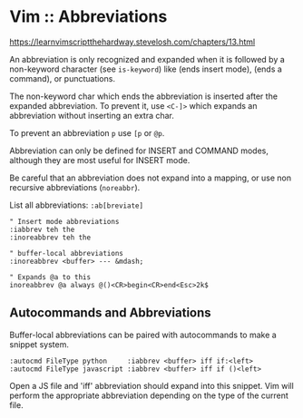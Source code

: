 # Vim :: Abbreviations

https://learnvimscriptthehardway.stevelosh.com/chapters/13.html

An abbreviation is only recognized and expanded when it is followed by a non-keyword character (see `is-keyword`) like <Esc> (ends insert mode), <CR> (ends a command), <Space> or punctuations.

The non-keyword char which ends the abbreviation is inserted after the expanded abbreviation. To prevent it, use `<C-]>` which expands an abbreviation without inserting an extra char.

To prevent an abbreviation `p` use `[p` or `@p`.

Abbreviation can only be defined for INSERT and COMMAND modes, although they are most useful for INSERT mode.

Be careful that an abbreviation does not expand into a mapping, or use non recursive abbreviations (`noreabbr`).

List all abbreviations: `:ab[breviate]`

```vim
" Insert mode abbreviations
:iabbrev teh the
:inoreabbrev teh the

" buffer-local abbreviations
:inoreabbrev <buffer> --- &mdash;

" Expands @a to this
inoreabbrev @a always @()<CR>begin<CR>end<Esc>2k$
```

## Autocommands and Abbreviations

Buffer-local abbreviations can be paired with autocommands to make a snippet system.

```vim
:autocmd FileType python     :iabbrev <buffer> iff if:<left>
:autocmd FileType javascript :iabbrev <buffer> iff if ()<left>
```

Open a JS file and 'iff' abbreviation should expand into this snippet. Vim will perform the appropriate abbreviation depending on the type of the current file.
